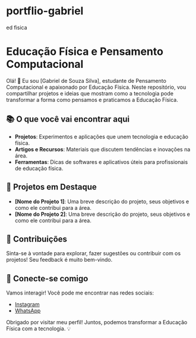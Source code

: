# portflio-gabriel
ed fisica 

# Educação Física e Pensamento Computacional

Olá! 👋 Eu sou [Gabriel de Souza Silva], estudante de Pensamento Computacional e apaixonado por Educação Física. Neste repositório, vou compartilhar projetos e ideias que mostram como a tecnologia pode transformar a forma como pensamos e praticamos a Educação Física.

## 📚 O que você vai encontrar aqui

- **Projetos**: Experimentos e aplicações que unem tecnologia e educação física.
- **Artigos e Recursos**: Materiais que discutem tendências e inovações na área.
- **Ferramentas**: Dicas de softwares e aplicativos úteis para profissionais de educação física.

## 🚀 Projetos em Destaque

- **[Nome do Projeto 1]**: Uma breve descrição do projeto, seus objetivos e como ele contribui para a área.
- **[Nome do Projeto 2]**: Uma breve descrição do projeto, seus objetivos e como ele contribui para a área.

## 🤝 Contribuições

Sinta-se à vontade para explorar, fazer sugestões ou contribuir com os projetos! Seu feedback é muito bem-vindo.

## 📱 Conecte-se comigo

Vamos interagir! Você pode me encontrar nas redes sociais:

- [Instagram](https://www.instagram.com/seuusuario)
- [WhatsApp](https://wa.me/seunumerodetelefone)

Obrigado por visitar meu perfil! Juntos, podemos transformar a Educação Física com a tecnologia. 💡

